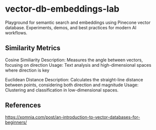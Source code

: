 # vector-db-embeddings-lab
Playground for semantic search and embeddings using Pinecone vector database. Experiments, demos, and best practices for modern AI workflows.



## Similarity Metrics
Cosine Similiarity 
Description: Measures the angle between vectors, focusing on direction
Usage:  Text analysis and high-dimensional spaces where direction is key

Euclidean Distance
Description: Calculates the straight-line distance between points, considering both direction and magnitude
Usage:  Clustering and classification in low-dimensional spaces.



## References
https://xomnia.com/post/an-introduction-to-vector-databases-for-beginners/
